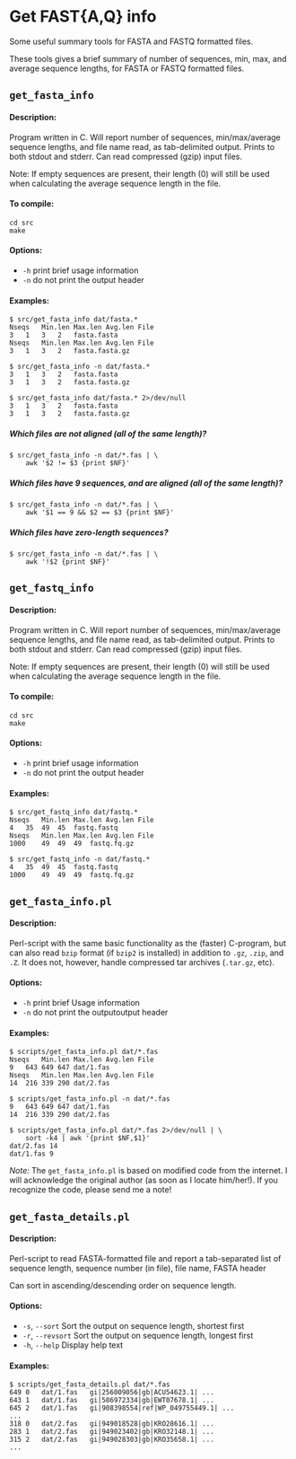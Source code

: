 # Get FAST{A,Q} info

Some useful summary tools for FASTA and FASTQ formatted files.

These tools gives a brief summary of number of sequences, min, max, and average
sequence lengths, for FASTA or FASTQ formatted files.


## `get_fasta_info`

#### Description:

Program written in C. Will report number of sequences, min/max/average sequence
lengths, and file name read, as tab-delimited output. Prints to both stdout and
stderr. Can read compressed (gzip) input files.

Note: If empty sequences are present, their length (0) will still be used when
calculating the average sequence length in the file.

#### To compile:

    cd src
    make

#### Options:

- `-h` print brief usage information
- `-n` do not print the output header

#### Examples:

    $ src/get_fasta_info dat/fasta.*
    Nseqs	Min.len	Max.len	Avg.len	File
    3	1	3	2	fasta.fasta
    Nseqs	Min.len	Max.len	Avg.len	File
    3	1	3	2	fasta.fasta.gz

    $ src/get_fasta_info -n dat/fasta.*
    3	1	3	2	fasta.fasta
    3	1	3	2	fasta.fasta.gz

    $ src/get_fasta_info dat/fasta.* 2>/dev/null
    3	1	3	2	fasta.fasta
    3	1	3	2	fasta.fasta.gz


##### Which files are not aligned (all of the same length)?

    $ src/get_fasta_info -n dat/*.fas | \
        awk '$2 != $3 {print $NF}'

##### Which files have 9 sequences, and are aligned (all of the same length)?

    $ src/get_fasta_info -n dat/*.fas | \
        awk '$1 == 9 && $2 == $3 {print $NF}'

##### Which files have zero-length sequences?

    $ src/get_fasta_info -n dat/*.fas | \
        awk '!$2 {print $NF}'


## `get_fastq_info`

#### Description:

Program written in C. Will report number of sequences, min/max/average sequence
lengths, and file name read, as tab-delimited output. Prints to both stdout and
stderr. Can read compressed (gzip) input files.

Note: If empty sequences are present, their length (0) will still be used when
calculating the average sequence length in the file.

#### To compile:

    cd src
    make

#### Options:

- `-h` print brief usage information
- `-n` do not print the output header

#### Examples:

    $ src/get_fastq_info dat/fastq.*
    Nseqs	Min.len	Max.len	Avg.len	File
    4	35	49	45	fastq.fastq
    Nseqs	Min.len	Max.len	Avg.len	File
    1000	49	49	49	fastq.fq.gz

    $ src/get_fastq_info -n dat/fastq.*
    4	35	49	45	fastq.fastq
    1000	49	49	49	fastq.fq.gz


## `get_fasta_info.pl`

#### Description:

Perl-script with the same basic functionality as the (faster) C-program, but
can also read `bzip` format (if `bzip2` is installed) in addition to `.gz`,
`.zip`, and `.Z`. It does not, however, handle compressed tar archives
(`.tar.gz`, etc).

#### Options:

- `-h` print brief Usage information
- `-n` do not print the outputoutput  header

#### Examples:

    $ scripts/get_fasta_info.pl dat/*.fas
    Nseqs	Min.len	Max.len	Avg.len	File
    9	643	649	647	dat/1.fas
    Nseqs	Min.len	Max.len	Avg.len	File
    14	216	339	290	dat/2.fas

    $ scripts/get_fasta_info.pl -n dat/*.fas
    9	643	649	647	dat/1.fas
    14	216	339	290	dat/2.fas
    
    $ scripts/get_fasta_info.pl dat/*.fas 2>/dev/null | \
        sort -k4 | awk '{print $NF,$1}'
    dat/2.fas 14
    dat/1.fas 9

*Note:* The `get_fasta_info.pl` is based on modified code from the internet. I
will acknowledge the original author (as soon as I locate him/her!). If you
recognize the code, please send me a note!


## `get_fasta_details.pl`

#### Description:

Perl-script to read FASTA-formatted file and report a tab-separated list of
sequence length, sequence number (in file), file name, FASTA header
                  
Can sort in ascending/descending order on sequence length.

#### Options:

- `-s`, `--sort`    Sort the output on sequence length, shortest first
- `-r`, `--revsort` Sort the output on sequence length, longest first
- `-h`, `--help`    Display help text

#### Examples:

    $ scripts/get_fasta_details.pl dat/*.fas
    649	0	dat/1.fas	gi|256009056|gb|ACU54623.1| ...
    643	1	dat/1.fas	gi|586972334|gb|EWT07678.1| ...
    645	2	dat/1.fas	gi|908398554|ref|WP_049755449.1| ...
    ...
    318	0	dat/2.fas	gi|949018528|gb|KRO28616.1| ...
    283	1	dat/2.fas	gi|949023402|gb|KRO32148.1| ...
    315	2	dat/2.fas	gi|949028303|gb|KRO35658.1| ...
    ...

